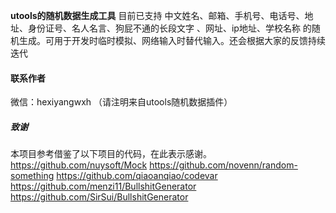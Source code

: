 **utools的随机数据生成工具**
目前已支持 中文姓名、邮箱、手机号、电话号、地址、身份证号、名人名言、狗屁不通的长段文字 、网址、ip地址、学校名称 的随机生成。可用于开发时临时模拟、网络输入时替代输入。还会根据大家的反馈持续迭代


#### 联系作者
微信：hexiyangwxh （请注明来自utools随机数据插件）

##### 致谢
本项目参考借鉴了以下项目的代码，在此表示感谢。
https://github.com/nuysoft/Mock
https://github.com/novenn/random-something
https://github.com/qiaoanqiao/codevar
https://github.com/menzi11/BullshitGenerator
https://github.com/SirSui/BullshitGenerator